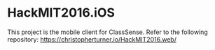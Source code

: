 # HackMIT2016.iOS

This project is the mobile client for ClassSense.  Refer to the following repository: https://christopherturner.io/HackMIT2016.web/
